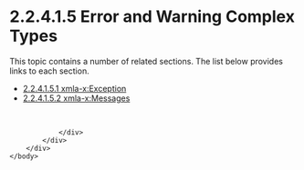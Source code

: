 <html dir="LTR" xmlns:mshelp="http://msdn.microsoft.com/mshelp" xmlns:ddue="http://ddue.schemas.microsoft.com/authoring/2003/5" xmlns:xlink="http://www.w3.org/1999/xlink" xmlns:tool="http://www.microsoft.com/tooltip">
    <head>
        <meta http-equiv="Content-Type" content="text/html; CHARSET=utf-8"></meta>
        <meta name="save" content="history"></meta>
        <title>2.2.4.1.5 Error and Warning Complex Types</title>
        <xml>
            <mshelp:toctitle title="2.2.4.1.5 Error and Warning Complex Types"></mshelp:toctitle>
            <mshelp:rltitle title="[MS-SSAS]: Error and Warning Complex Types"></mshelp:rltitle>
            <mshelp:keyword index="A" term="254a894a-3e9f-4a53-bc82-e175d6247fc5"></mshelp:keyword>
            <mshelp:attr name="DCSext.ContentType" value="open specification"></mshelp:attr>
            <mshelp:attr name="AssetID" value="254a894a-3e9f-4a53-bc82-e175d6247fc5"></mshelp:attr>
            <mshelp:attr name="TopicType" value="kbRef"></mshelp:attr>
            <mshelp:attr name="DCSext.Title" value="[MS-SSAS]: Error and Warning Complex Types" />
        </xml>
    </head>
    <body>
        <div id="header">
            <h1 class="heading">2.2.4.1.5 Error and Warning Complex Types</h1>
        </div>
        <div id="mainSection">
            <div id="mainBody">
                <div id="allHistory" class="saveHistory"></div>
                <div id="sectionSection0" class="section" name="collapseableSection">
                    <p>This topic contains a number of related sections. The list below provides links to each section.<br /></p><ul><li><span><a href="9c674538-a8c5-4553-94a0-1db68d8ab6a9.md">2.2.4.1.5.1 xmla-x:Exception</a></span></li><li><span><a href="34610612-11db-46e3-ad94-ef245a927fd7.md">2.2.4.1.5.2 xmla-x:Messages</a></span></li></ul><p><br /></p>


                </div>
            </div>
        </div>
    </body>
</html>